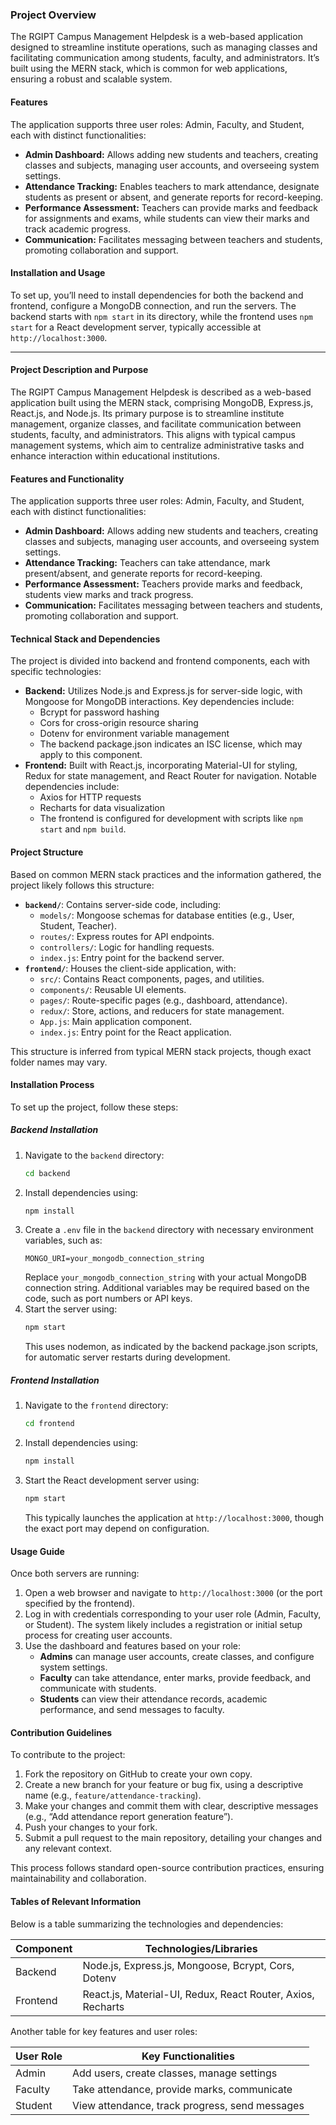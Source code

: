 ### Project Overview
The RGIPT Campus Management Helpdesk is a web-based application designed to streamline institute operations, such as managing classes and facilitating communication among students, faculty, and administrators. It’s built using the MERN stack, which is common for web applications, ensuring a robust and scalable system.

#### Features
The application supports three user roles: Admin, Faculty, and Student, each with distinct functionalities:
- **Admin Dashboard:** Allows adding new students and teachers, creating classes and subjects, managing user accounts, and overseeing system settings.
- **Attendance Tracking:** Enables teachers to mark attendance, designate students as present or absent, and generate reports for record-keeping.
- **Performance Assessment:** Teachers can provide marks and feedback for assignments and exams, while students can view their marks and track academic progress.
- **Communication:** Facilitates messaging between teachers and students, promoting collaboration and support.


#### Installation and Usage
To set up, you’ll need to install dependencies for both the backend and frontend, configure a MongoDB connection, and run the servers. The backend starts with `npm start` in its directory, while the frontend uses `npm start` for a React development server, typically accessible at `http://localhost:3000`.

---

#### Project Description and Purpose
The RGIPT Campus Management Helpdesk is described as a web-based application built using the MERN stack, comprising MongoDB, Express.js, React.js, and Node.js. Its primary purpose is to streamline institute management, organize classes, and facilitate communication between students, faculty, and administrators. This aligns with typical campus management systems, which aim to centralize administrative tasks and enhance interaction within educational institutions.

#### Features and Functionality
The application supports three user roles: Admin, Faculty, and Student, each with distinct functionalities:
- **Admin Dashboard:** Allows adding new students and teachers, creating classes and subjects, managing user accounts, and overseeing system settings.
- **Attendance Tracking:** Teachers can take attendance, mark present/absent, and generate reports for record-keeping.
- **Performance Assessment:** Teachers provide marks and feedback, students view marks and track progress.
- **Communication:** Facilitates messaging between teachers and students, promoting collaboration and support.


#### Technical Stack and Dependencies
The project is divided into backend and frontend components, each with specific technologies:
- **Backend:** Utilizes Node.js and Express.js for server-side logic, with Mongoose for MongoDB interactions. Key dependencies include:
  - Bcrypt for password hashing
  - Cors for cross-origin resource sharing
  - Dotenv for environment variable management
  - The backend package.json indicates an ISC license, which may apply to this component.
- **Frontend:** Built with React.js, incorporating Material-UI for styling, Redux for state management, and React Router for navigation. Notable dependencies include:
  - Axios for HTTP requests
  - Recharts for data visualization
  - The frontend is configured for development with scripts like `npm start` and `npm build`.


#### Project Structure
Based on common MERN stack practices and the information gathered, the project likely follows this structure:
- **`backend/`**: Contains server-side code, including:
  - `models/`: Mongoose schemas for database entities (e.g., User, Student, Teacher).
  - `routes/`: Express routes for API endpoints.
  - `controllers/`: Logic for handling requests.
  - `index.js`: Entry point for the backend server.
- **`frontend/`**: Houses the client-side application, with:
  - `src/`: Contains React components, pages, and utilities.
  - `components/`: Reusable UI elements.
  - `pages/`: Route-specific pages (e.g., dashboard, attendance).
  - `redux/`: Store, actions, and reducers for state management.
  - `App.js`: Main application component.
  - `index.js`: Entry point for the React application.

This structure is inferred from typical MERN stack projects, though exact folder names may vary.

#### Installation Process
To set up the project, follow these steps:

##### Backend Installation
1. Navigate to the `backend` directory:
   ```bash
   cd backend
   ```
2. Install dependencies using:
   ```bash
   npm install
   ```
3. Create a `.env` file in the `backend` directory with necessary environment variables, such as:
   ```env
   MONGO_URI=your_mongodb_connection_string
   ```
   Replace `your_mongodb_connection_string` with your actual MongoDB connection string. Additional variables may be required based on the code, such as port numbers or API keys.
4. Start the server using:
   ```bash
   npm start
   ```
   This uses nodemon, as indicated by the backend package.json scripts, for automatic server restarts during development.

##### Frontend Installation
1. Navigate to the `frontend` directory:
   ```bash
   cd frontend
   ```
2. Install dependencies using:
   ```bash
   npm install
   ```
3. Start the React development server using:
   ```bash
   npm start
   ```
   This typically launches the application at `http://localhost:3000`, though the exact port may depend on configuration.

#### Usage Guide
Once both servers are running:
1. Open a web browser and navigate to `http://localhost:3000` (or the port specified by the frontend).
2. Log in with credentials corresponding to your user role (Admin, Faculty, or Student). The system likely includes a registration or initial setup process for creating user accounts.
3. Use the dashboard and features based on your role:
   - **Admins** can manage user accounts, create classes, and configure system settings.
   - **Faculty** can take attendance, enter marks, provide feedback, and communicate with students.
   - **Students** can view their attendance records, academic performance, and send messages to faculty.


#### Contribution Guidelines
To contribute to the project:
1. Fork the repository on GitHub to create your own copy.
2. Create a new branch for your feature or bug fix, using a descriptive name (e.g., `feature/attendance-tracking`).
3. Make your changes and commit them with clear, descriptive messages (e.g., “Add attendance report generation feature”).
4. Push your changes to your fork.
5. Submit a pull request to the main repository, detailing your changes and any relevant context.

This process follows standard open-source contribution practices, ensuring maintainability and collaboration.


#### Tables of Relevant Information
Below is a table summarizing the technologies and dependencies:

| Component   | Technologies/Libraries                          |
|-------------|-------------------------------------------------|
| Backend     | Node.js, Express.js, Mongoose, Bcrypt, Cors, Dotenv |
| Frontend    | React.js, Material-UI, Redux, React Router, Axios, Recharts |

Another table for key features and user roles:

| User Role   | Key Functionalities                              |
|-------------|-------------------------------------------------|
| Admin       | Add users, create classes, manage settings      |
| Faculty     | Take attendance, provide marks, communicate     |
| Student     | View attendance, track progress, send messages  |


